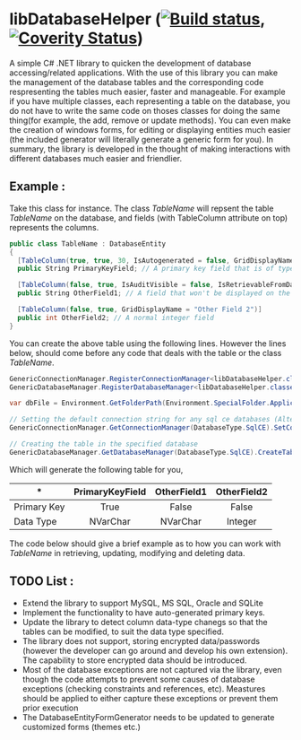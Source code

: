 # libDatabaseHelper ([![Build status](https://ci.appveyor.com/api/projects/status/0iepmbwxl4uonvr5/branch/master?svg=true)](https://ci.appveyor.com/project/sathukorale1379/libdatabasehelper/branch/master), [![Coverity Status](https://scan.coverity.com/projects/7734/badge.svg)](https://scan.coverity.com/projects/sathukorale-libdatabasehelper)) 
A simple C# .NET library to quicken the development of database accessing/related applications. With the use of this library you can make the management of the database tables and the corresponding code respresenting the tables much easier, faster and manageable. For example if you have multiple classes, each representing a table on the database, you do not have to write the same code on thoses classes for doing the same thing(for example, the add, remove or update methods). You can even make the creation of windows forms, for editing or displaying entities much easier (the included generator will literally generate a generic form for you). In summary, the library is developed in the thought of making interactions with different databases much easier and friendlier.

## Example :

Take this class for instance. The class _TableName_ will repsent the table _TableName_ on the database, and fields (with TableColumn attribute on top) represents the columns.
```cs
public class TableName : DatabaseEntity
{
  [TableColumn(true, true, 30, IsAutogenerated = false, GridDisplayName="Primary Key")]
  public String PrimaryKeyField; // A primary key field that is of type string(varchar) and of maximum length 30

  [TableColumn(false, true, IsAuditVisible = false, IsRetrievableFromDatabase = false)]
  public String OtherField1; // A field that won't be displayed on the audit trail will not be retrieved from the database on select query

  [TableColumn(false, true, GridDisplayName = "Other Field 2")]
  public int OtherField2; // A normal integer field
}
```
You can create the above table using the following lines. However the lines below, should come before any code that deals with the table or the class _TableName_.

```cs
GenericConnectionManager.RegisterConnectionManager<libDatabaseHelper.classes.sqlce.ConnectionManager>(); // Installing the ConnectionManager that will be handling the SQL CE connections
GenericDatabaseManager.RegisterDatabaseManager<libDatabaseHelper.classes.sqlce.DatabaseManager>(); // Installing the DatabaseManager that will be handling SQL CE DatabaseEntities.

var dbFile = Environment.GetFolderPath(Environment.SpecialFolder.ApplicationData) + "\\libDBHelderSampleFolder1\\SampleDatabase1.sdf";

// Setting the default connection string for any sql ce databases (Alternatively you can set for one specific type)
GenericConnectionManager.GetConnectionManager(DatabaseType.SqlCE).SetConnectionString("Data Source=" + dbFile + ";Persist Security Info=False;");

// Creating the table in the specified database
GenericDatabaseManager.GetDatabaseManager(DatabaseType.SqlCE).CreateTable<TableName>();
```

Which will generate the following table for you,

| *           | PrimaryKeyField | OtherField1 | OtherField2 |
|-------------|:---------------:|:-----------:|:-----------:|
| Primary Key | True            | False       | False       |
| Data Type   | NVarChar        | NVarChar    | Integer     |

The code below should give a brief example as to how you can work with _TableName_ in retrieving, updating, modifying and deleting data.

## TODO List : 
* Extend the library to support MySQL, MS SQL, Oracle and SQLite
* Implement the functionality to have auto-generated primary keys.
* Update the library to detect column data-type chanegs so that the tables can be modified, to suit the data type specified.
* The library does not support, storing encrypted data/passwords (however the developer can go around and develop his own extension). The capability to store encrypted data should be introduced.
* Most of the database exceptions are not captured via the library, even though the code attempts to prevent some causes of database exceptions (checking constraints and references, etc). Meastures should be applied to either capture these exceptions or prevent them prior execution
* The DatabaseEntityFormGenerator needs to be updated to generate customized forms (themes etc.)
